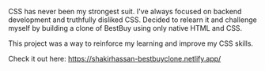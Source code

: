 CSS has never been my strongest suit. I've always focused on backend development and truthfully disliked CSS. Decided to relearn it and challenge myself by building a clone of BestBuy using only native HTML and CSS. 

This project was a way to reinforce my learning and improve my CSS skills.

Check it out here: https://shakirhassan-bestbuyclone.netlify.app/
